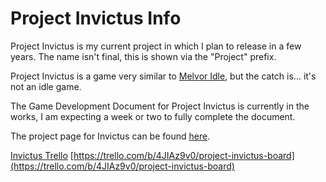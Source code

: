 # Project Invictus Info

Project Invictus is my current project in which I plan to release in a few years. The name isn't final, this is shown via the "Project" prefix.

Project Invictus is a game very similar to [Melvor Idle](https://melvoridle.com/index_ads.php), but the catch is... it's not an idle game.

The Game Development Document for Project Invictus is currently in the works, I am expecting a week or two to fully complete the document.

The project page for Invictus can be found [here](https://trello.com/b/4JIAz9v0/project-invictus-board).

[Invictus Trello](https://trello.com/b/4JIAz9v0/project-invictus-board)
[https://trello.com/b/4JIAz9v0/project-invictus-board](https://trello.com/b/4JIAz9v0/project-invictus-board)
